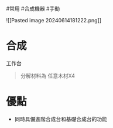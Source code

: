#常用 #合成機器 #手動

![[Pasted image 20240614181222.png]]
# 合成
工作台
> 分解材料為
	任意木材X4
# 優點
- 同時具備進階合成台和基礎合成台的功能